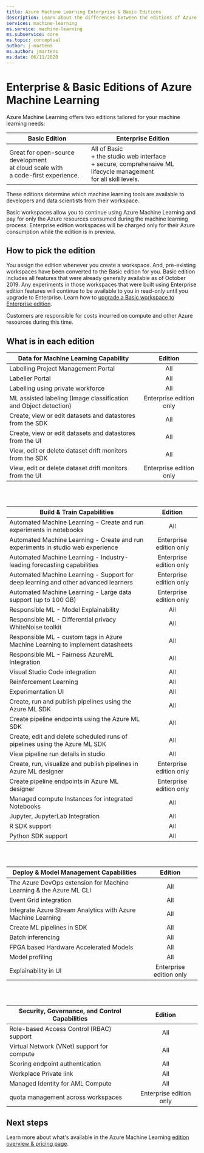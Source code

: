 ```yaml
---
title: Azure Machine Learning Enterprise & Basic Editions
description: Learn about the differences between the editions of Azure Machine Learning.
services: machine-learning
ms.service: machine-learning
ms.subservice: core
ms.topic: conceptual
author: j-martens
ms.author: jmartens
ms.date: 06/11/2020
---
```


# Enterprise & Basic Editions of Azure Machine Learning 

Azure Machine Learning offers two editions tailored for your machine learning needs:

| Basic Edition | Enterprise Edition                 |
|------------------------------------------------------------------------------------|-----------|
|Great for open-source development <br/>at cloud scale with <br/>a code-first experience.|All of Basic <br/>+ the studio web interface <br/>+ secure, comprehensive ML lifecycle management <br/>for all skill levels.|

These editions determine which machine learning tools are available to developers and data scientists from their workspace.   

Basic workspaces allow you to continue using Azure Machine Learning and pay for only the Azure resources consumed during the machine learning process. Enterprise edition workspaces will be charged only for their Azure consumption while the edition is in preview. 

## How to pick the edition

You assign the edition whenever you create a workspace. And, pre-existing workspaces have been converted to the Basic edition for you. Basic edition includes all features that were already generally available as of October 2019. Any experiments in those workspaces that were built using Enterprise edition features will continue to be available to you in read-only until you upgrade to Enterprise. Learn how to [upgrade a Basic workspace to Enterprise edition](how-to-manage-workspace.md#upgrade). 

Customers are responsible for costs incurred on compute and other Azure resources during this time.

## What is in each edition

| Data for Machine Learning Capability                     | Edition                 |
|------------------------------------------------------------------------------------|:-----------:|
| Labelling Project Management Portal                                                | All                     |
| Labeller Portal                                                                    | All                     |
| Labelling using private workforce                                                  | All                     |
| ML assisted labeling (Image classification and Object detection)                   | Enterprise edition only |
| Create, view or edit datasets and datastores from the SDK                          | All                     |
| Create, view or edit datasets and datastores from the UI                           | All                     |
| View, edit or delete dataset drift monitors from the SDK                           | All                     |
| View, edit or delete dataset drift monitors from the UI                            | Enterprise edition only |

<br/>
<br/>

| Build & Train Capabilities                              | Edition                 |
|------------------------------------------------------------------------------------|:-----------:|
| Automated Machine Learning - Create and run experiments in notebooks               | All                     |
| Automated Machine Learning - Create and run experiments in studio web experience   | Enterprise edition only |
| Automated Machine Learning - Industry-leading forecasting capabilities             | Enterprise edition only |
| Automated Machine Learning - Support for deep learning and other advanced learners | Enterprise edition only |
| Automated Machine Learning - Large data support (up to 100 GB)                     | Enterprise edition only |
| Responsible ML - Model Explainability                                              | All                     |
| Responsible ML - Differential privacy WhiteNoise toolkit                           | All                     |
| Responsible ML - custom tags in Azure Machine Learning to implement datasheets     | All                     |
| Responsible ML - Fairness AzureML Integration                                      | All                     |
| Visual Studio Code integration                                                     | All                     |
| Reinforcement Learning                                                             | All                     |
| Experimentation UI                                                                 | All                     |
| Create, run and publish pipelines using the Azure ML SDK                           | All                     |
| Create pipeline endpoints using the Azure ML SDK                                   | All                     |
| Create, edit and delete scheduled runs of pipelines using the Azure ML SDK         | All                     |
| View pipeline run details in studio                                                | All                     |
| Create, run, visualize and publish pipelines in Azure ML designer                  | Enterprise edition only |
| Create pipeline endpoints in Azure ML designer                                     | Enterprise edition only |
| Managed compute Instances for integrated Notebooks                                 | All                     |
| Jupyter, JupyterLab Integration                                                    | All                     |
| R SDK support                                                                      | All                     |
| Python SDK support                                                                 | All                     |


<br/>
<br/>

| Deploy & Model Management Capabilities                            | Edition                 |
|------------------------------------------------------------------------------------|:-----------:|
| The Azure DevOps extension for Machine Learning & the Azure ML CLI                 | All                     |
| Event Grid integration                                                             | All                     |
| Integrate Azure Stream Analytics with Azure Machine Learning                       | All                     |
| Create ML pipelines in SDK                                                         | All                     |
| Batch inferencing                                                                  | All                     |
| FPGA based Hardware Accelerated Models                                             | All                     |
| Model profiling                                                                    | All                     |
| Explainability in UI                                                               | Enterprise edition only |

<br/>
<br/>

| Security, Governance, and Control Capabilities                                    | Edition                 |
|------------------------------------------------------------------------------------|:-----------:|
| Role-based Access Control (RBAC) support                                           | All                     |
| Virtual Network (VNet) support for compute                                         | All                     |
| Scoring endpoint authentication                                                    | All                     |
| Workplace Private link                                                             | All                     |
| Managed Identity for AML Compute                                                   | All                     |
| quota management across workspaces                                                 | Enterprise edition only |

## Next steps

Learn more about what's available in the Azure Machine Learning [edition overview & pricing page](https://azure.microsoft.com/pricing/details/machine-learning/). 
